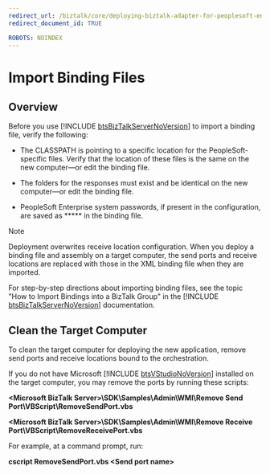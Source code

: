 ```yaml
---
redirect_url: /biztalk/core/deploying-biztalk-adapter-for-peoplesoft-enterprise/
redirect_document_id: TRUE

ROBOTS: NOINDEX
--- 
```


# Import Binding Files

## Overview
Before you use [!INCLUDE [btsBizTalkServerNoVersion](../includes/btsbiztalkservernoversion-md.md)] to import a binding file, verify the following:  
  
-   The CLASSPATH is pointing to a specific location for the PeopleSoft-specific files. Verify that the location of these files is the same on the new computer—or edit the binding file.  
  
-   The folders for the responses must exist and be identical on the new computer—or edit the binding file.  
  
-   PeopleSoft Enterprise system passwords, if present in the configuration, are saved as ***** in the binding file. 
  
> [!NOTE]
>  Deployment overwrites receive location configuration. When you deploy a binding file and assembly on a target computer, the send ports and receive locations are replaced with those in the XML binding file when they are imported.  
  
 For step-by-step directions about importing binding files, see the topic "How to Import Bindings into a BizTalk Group" in the [!INCLUDE [btsBizTalkServerNoVersion](../includes/btsbiztalkservernoversion-md.md)] documentation.  
  
## Clean the Target Computer  
To clean the target computer for deploying the new application, remove send ports and receive locations bound to the orchestration.  
  
If you do not have Microsoft [!INCLUDE [btsVStudioNoVersion](../includes/btsvstudionoversion-md.md)] installed on the target computer, you may remove the ports by running these scripts:  
  
**\<Microsoft BizTalk Server\>\SDK\Samples\Admin\WMI\Remove Send Port\VBScript\RemoveSendPort.vbs**  
  
**\<Microsoft BizTalk Server\>\SDK\Samples\Admin\WMI\Remove Receive Port\VBScript\RemoveReceivePort.vbs**  
  
For example, at a command prompt, run:  
  
**cscript RemoveSendPort.vbs \<Send port name\>**  
  
